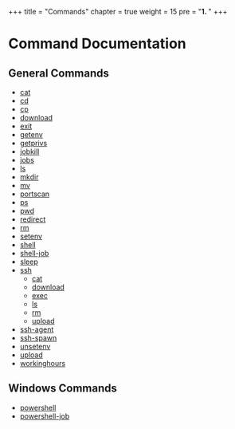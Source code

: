 +++
title = "Commands"
chapter = true
weight = 15
pre = "<b>1. </b>"
+++

# Command Documentation

## General Commands
 * [cat](/agents/thanatos/commands/cat/)
 * [cd](/agents/thanatos/commands/cd/)
 * [cp](/agents/thanatos/commands/cp/)
 * [download](/agents/thanatos/commands/download/)
 * [exit](/agents/thanatos/commands/exit/)
 * [getenv](/agents/thanatos/commands/getenv/)
 * [getprivs](/agents/thanatos/commands/getprivs/)
 * [jobkill](/agents/thanatos/commands/jobkill/)
 * [jobs](/agents/thanatos/commands/jobs/)
 * [ls](/agents/thanatos/commands/ls/)
 * [mkdir](/agents/thanatos/commands/mkdir/)
 * [mv](/agents/thanatos/commands/mv/)
 * [portscan](/agents/thanatos/commands/portscan/)
 * [ps](/agents/thanatos/commands/ps/)
 * [pwd](/agents/thanatos/commands/pwd/)
 * [redirect](/agents/thanatos/commands/redirect/)
 * [rm](/agents/thanatos/commands/rm/)
 * [setenv](/agents/thanatos/commands/setenv/)
 * [shell](/agents/thanatos/commands/shell/)
 * [shell-job](/agents/thanatos/commands/shell-job/)
 * [sleep](/agents/thanatos/commands/sleep/)
 * [ssh](/agents/thanatos/commands/ssh/)
   - [cat](/agents/thanatos/commands/ssh-cat/)
   - [download](/agents/thanatos/commands/ssh-download/)
   - [exec](/agents/thanatos/commands/ssh-exec/)
   - [ls](/agents/thanatos/commands/ssh-ls/)
   - [rm](/agents/thanatos/commands/ssh-rm/)
   - [upload](/agents/thanatos/commands/ssh-upload/)
 * [ssh-agent](/agents/thanatos/commands/ssh-agent/)
 * [ssh-spawn](/agents/thanatos/commands/ssh-spawn/)
 * [unsetenv](/agents/thanatos/commands/unsetenv/)
 * [upload](/agents/thanatos/commands/upload/)
 * [workinghours](/agents/thanatos/commands/workinghours/)

## Windows Commands
 * [powershell](/agents/thanatos/commands/powershell/)
 * [powershell-job](/agents/thanatos/commands/powershell-job/)
